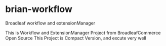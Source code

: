 # brian-workflow
Broadleaf workflow and extensionManager

This is Workflow and ExtensionManager Project from BroadleafCommerce Open Source
This Project is Compact Version, and excute very well
